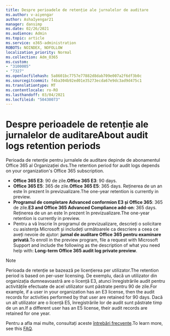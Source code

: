 ```yaml
---
title: Despre perioadele de retenție ale jurnalelor de auditare
ms.author: v-aiyengar
author: AshaIyengar21
manager: dansimp
ms.date: 02/26/2021
ms.audience: Admin
ms.topic: article
ms.service: o365-administration
ROBOTS: NOINDEX, NOFOLLOW
localization_priority: Normal
ms.collection: Adm_O365
ms.custom:
- "3100005"
- "7327"
ms.openlocfilehash: 5a8601bc7757e77882d8dab709e007a2f6df3b0c
ms.sourcegitcommit: f4ba304b92ed01e35273ecda67e9dc3ad9d475c1
ms.translationtype: MT
ms.contentlocale: ro-RO
ms.lasthandoff: 03/04/2021
ms.locfileid: "50430073"
---
```

# <a name="about-audit-logs-retention-periods"></a><span data-ttu-id="801bf-102">Despre perioadele de retenție ale jurnalelor de auditare</span><span class="sxs-lookup"><span data-stu-id="801bf-102">About audit logs retention periods</span></span>

<span data-ttu-id="801bf-103">Perioada de retenție pentru jurnalele de auditare depinde de abonamentul Office 365 al Organizației dvs.</span><span class="sxs-lookup"><span data-stu-id="801bf-103">The retention period for audit logs depends on your organization's Office 365 subscription.</span></span>

- <span data-ttu-id="801bf-104">**Office 365 E3**: 90 de zile.</span><span class="sxs-lookup"><span data-stu-id="801bf-104">**Office 365 E3**: 90 days.</span></span>
- <span data-ttu-id="801bf-105">**Office 365 E5**: 365 de zile.</span><span class="sxs-lookup"><span data-stu-id="801bf-105">**Office 365 E5**: 365 days.</span></span> <span data-ttu-id="801bf-106">Reținerea de un an este în prezent în previzualizare.</span><span class="sxs-lookup"><span data-stu-id="801bf-106">The one-year retention is currently in preview.</span></span>
- <span data-ttu-id="801bf-107">**Programul de completare Advanced conformion E3 și Office 365**: 365 de zile.</span><span class="sxs-lookup"><span data-stu-id="801bf-107">**E3 and Office 365 Advanced Compliance add-on**: 365 days.</span></span> <span data-ttu-id="801bf-108">Reținerea de un an este în prezent în previzualizare.</span><span class="sxs-lookup"><span data-stu-id="801bf-108">The one-year retention is currently in preview.</span></span>
- <span data-ttu-id="801bf-109">Pentru a vă înscrie în programul de previzualizare, descrieți o solicitare cu asistența Microsoft și includeți următoarele ca descriere a ceea ce aveți nevoie de ajutor: **jurnal de auditare Office 365 pentru examinare privată**.</span><span class="sxs-lookup"><span data-stu-id="801bf-109">To enroll in the preview program, file a request with Microsoft Support and include the following as the description of what you need help with: **Long-term Office 365 audit log private preview**.</span></span>
> [!NOTE]
> <span data-ttu-id="801bf-110">Perioada de retenție se bazează pe licențierea per utilizator.</span><span class="sxs-lookup"><span data-stu-id="801bf-110">The retention period is based on per-user licensing.</span></span> <span data-ttu-id="801bf-111">De exemplu, dacă un utilizator din organizația dumneavoastră are o licență E3, atunci înregistrările audit pentru activitățile efectuate de acel utilizator sunt păstrate pentru 90 de zile.</span><span class="sxs-lookup"><span data-stu-id="801bf-111">For example, if a user in your organization has an E3 license, then the audit records for activities performed by that user are retained for 90 days.</span></span> <span data-ttu-id="801bf-112">Dacă un alt utilizator are o licență E5, înregistrările lor de audit sunt păstrate timp de un an.</span><span class="sxs-lookup"><span data-stu-id="801bf-112">If a different user has an E5 license, their audit records are retained for one year.</span></span>

<span data-ttu-id="801bf-113">Pentru a afla mai multe, consultați aceste [întrebări frecvente](https://go.microsoft.com/fwlink/?linkid=2115336).</span><span class="sxs-lookup"><span data-stu-id="801bf-113">To learn more, see this [FAQ](https://go.microsoft.com/fwlink/?linkid=2115336).</span></span>